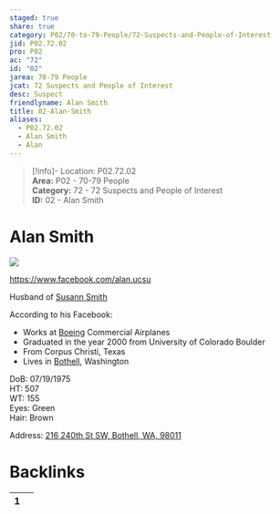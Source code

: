 ```yaml
---  
staged: true  
share: true  
category: P02/70-to-79-People/72-Suspects-and-People-of-Interest  
jid: P02.72.02  
pro: P02  
ac: "72"  
id: "02"  
jarea: 70-79 People  
jcat: 72 Suspects and People of Interest  
desc: Suspect  
friendlyname: Alan Smith  
title: 02-Alan-Smith  
aliases:  
  - P02.72.02  
  - Alan Smith  
  - Alan  
---  
```

  
>[!info]- Location: P02.72.02  
>**Area:** P02 - 70-79 People  
>**Category:** 72 - 72 Suspects and People of Interest  
>**ID:** 02 - Alan Smith  
  
# Alan Smith  
  
  
![](../../../Cases/P02-Case-of-Susann-Smith/30-to-39-Case-Media/32-People/01-Alan-Smith.jpg)  
  
<https://www.facebook.com/alan.ucsu>  
  
Husband of [Susann Smith](../71-Victims/02-Susann-Smith.md)  
  
According to his Facebook:  
  
- Works at [Boeing](../../50-to-59-Investigation/52-Key-Locations/02-Boeing.md) Commercial Airplanes  
- Graduated in the year 2000 from University of Colorado Boulder  
- From Corpus Christi, Texas  
- Lives in [Bothell](../../50-to-59-Investigation/52-Key-Locations/05-Bothell.md), Washington  
  
DoB: 07/19/1975    
HT: 507    
WT: 155    
Eyes: Green    
Hair: Brown  
  
Address: [216 240th St SW, Bothell, WA, 98011](geo:47.78026465,-122.23629542497216)  
  
  
  
# Backlinks  
  
<div><table class="dataview table-view-table"><thead class="table-view-thead"><tr class="table-view-tr-header"><th class="table-view-th"><span></span><span class="dataview small-text">1</span></th><th class="table-view-th"><span></span></th></tr></thead><tbody class="table-view-tbody"></tbody></table></div>  
